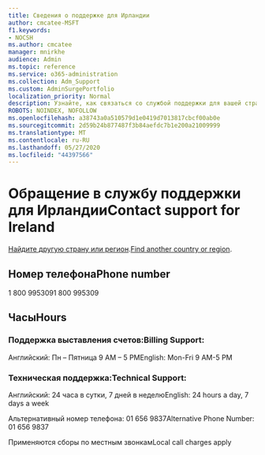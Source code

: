 ```yaml
---
title: Сведения о поддержке для Ирландии
author: cmcatee-MSFT
f1.keywords:
- NOCSH
ms.author: cmcatee
manager: mnirkhe
audience: Admin
ms.topic: reference
ms.service: o365-administration
ms.collection: Adm_Support
ms.custom: AdminSurgePortfolio
localization_priority: Normal
description: Узнайте, как связаться со службой поддержки для вашей страны или региона.
ROBOTS: NOINDEX, NOFOLLOW
ms.openlocfilehash: a38743a0a510579d1e0419d7013817cbcf00ab0e
ms.sourcegitcommit: 2d59b24b877487f3b84aefdc7b1e200a21009999
ms.translationtype: MT
ms.contentlocale: ru-RU
ms.lasthandoff: 05/27/2020
ms.locfileid: "44397566"
---
```

# <a name="contact-support-for-ireland"></a><span data-ttu-id="0a7f8-103">Обращение в службу поддержки для Ирландии</span><span class="sxs-lookup"><span data-stu-id="0a7f8-103">Contact support for Ireland</span></span>

<span data-ttu-id="0a7f8-104">[Найдите другую страну или регион](../contact-support-for-business-products.md).</span><span class="sxs-lookup"><span data-stu-id="0a7f8-104">[Find another country or region](../contact-support-for-business-products.md).</span></span>

## <a name="phone-number"></a><span data-ttu-id="0a7f8-105">Номер телефона</span><span class="sxs-lookup"><span data-stu-id="0a7f8-105">Phone number</span></span>
<span data-ttu-id="0a7f8-106">1 800 995309</span><span class="sxs-lookup"><span data-stu-id="0a7f8-106">1 800 995309</span></span>

## <a name="hours"></a><span data-ttu-id="0a7f8-107">Часы</span><span class="sxs-lookup"><span data-stu-id="0a7f8-107">Hours</span></span>
### <a name="billing-support"></a><span data-ttu-id="0a7f8-108">Поддержка выставления счетов:</span><span class="sxs-lookup"><span data-stu-id="0a7f8-108">Billing Support:</span></span>

<span data-ttu-id="0a7f8-109">Английский: Пн – Пятница 9 AM – 5 PM</span><span class="sxs-lookup"><span data-stu-id="0a7f8-109">English: Mon-Fri 9 AM-5 PM</span></span>

### <a name="technical-support"></a><span data-ttu-id="0a7f8-110">Техническая поддержка:</span><span class="sxs-lookup"><span data-stu-id="0a7f8-110">Technical Support:</span></span>

<span data-ttu-id="0a7f8-111">Английский: 24 часа в сутки, 7 дней в неделю</span><span class="sxs-lookup"><span data-stu-id="0a7f8-111">English: 24 hours a day, 7 days a week</span></span>

<span data-ttu-id="0a7f8-112">Альтернативный номер телефона: 01 656 9837</span><span class="sxs-lookup"><span data-stu-id="0a7f8-112">Alternative Phone Number: 01 656 9837</span></span>

<span data-ttu-id="0a7f8-113">Применяются сборы по местным звонкам</span><span class="sxs-lookup"><span data-stu-id="0a7f8-113">Local call charges apply</span></span>
